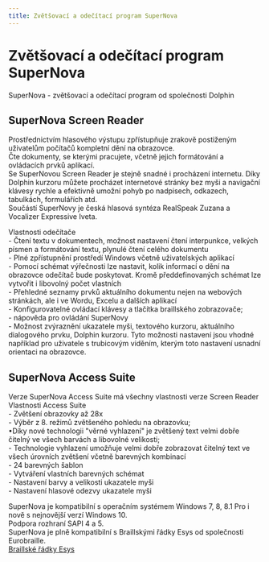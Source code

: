 ```yaml
---
title: Zvětšovací a odečítací program SuperNova
---
```

# Zvětšovací a odečítací program SuperNova

SuperNova - zvětšovací a odečítací program od společnosti Dolphin  
  

## SuperNova Screen Reader

  
Prostřednictvím hlasového výstupu zpřístupňuje zrakově postiženým uživatelům počítačů kompletní dění na obrazovce.  
Čte dokumenty, se kterými pracujete, včetně jejich formátování a ovládacích prvků aplikací.  
Se SuperNovou Screen Reader je stejně snadné i procházení internetu. Díky Dolphin kurzoru můžete procházet internetové stránky bez myši a navigační klávesy rychle a efektivně umožní pohyb po nadpisech, odkazech, tabulkách, formulářích atd.  
Součástí SuperNovy je česká hlasová syntéza RealSpeak Zuzana a Vocalizer Expressive Iveta.  
  
Vlastnosti odečítače  
\- Čtení textu v dokumentech, možnost nastavení čtení interpunkce, velkých písmen a formátování textu, plynulé čtení celého dokumentu  
\- Plné zpřístupnění prostředí Windows včetně uživatelských aplikací  
\- Pomocí schémat výřečnosti lze nastavit, kolik informací o dění na obrazovce odečítač bude poskytovat. Kromě předdefinovaných schémat lze vytvořit i libovolný počet vlastních  
\- Přehledné seznamy prvků aktuálního dokumentu nejen na webových stránkách, ale i ve Wordu, Excelu a dalších aplikací  
\- Konfigurovatelné ovládací klávesy a tlačítka braillského zobrazovače;  
\- nápověda pro ovládání SuperNovy  
\- Možnost zvýraznění ukazatele myši, textového kurzoru, aktuálního dialogového prvku, Dolphin kurzoru. Tyto možnosti nastavení jsou vhodné například pro uživatele s trubicovým viděním, kterým toto nastavení usnadní orientaci na obrazovce.  
  

## SuperNova Access Suite

  
Verze SuperNova Access Suite má všechny vlastnosti verze Screen Reader  
Vlastnosti Access Suite  
\- Zvětšení obrazovky až 28x  
\- Výběr z 8. režimů zvětšeného pohledu na obrazovku;  
•Díky nové technologii "věrné vyhlazení" je zvětšený text velmi dobře čitelný ve všech barvách a libovolné velikosti;  
\- Technologie vyhlazení umožňuje velmi dobře zobrazovat čitelný text ve všech úrovních zvětšení včetně barevných kombinací  
\- 24 barevných šablon  
\- Vytváření vlastních barevných schémat  
\- Nastavení barvy a velikosti ukazatele myši  
\- Nastavení hlasové odezvy ukazatele myši  
  
SuperNova je kompatibilní s operačním systémem Windows 7, 8, 8.1 Pro i nově s nejnovější verzí Windows 10.  
Podpora rozhraní SAPI 4 a 5.  
SuperNova je plně kompatibilní s Braillskými řádky Esys od společnosti Eurobraille.  
[Braillské řádky Esys](clanky.php?id=30)